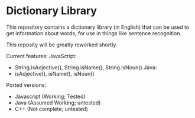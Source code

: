 Dictionary Library
==================
This repository contains a dictionary library (in English) that can be used to get information about words, for use in things like sentence recognition.

This reposity will be greatly reworked shortly.

Current features:
JavaScript:
* String.isAdjective(), String.isName(), String.isNoun()
Java:
* isAdjective(), isName(), isNoun()

Ported versions:
* Javascript (Working; Tested)
* Java (Assumed Working; untested)
* C++ (Not complete; untested)
